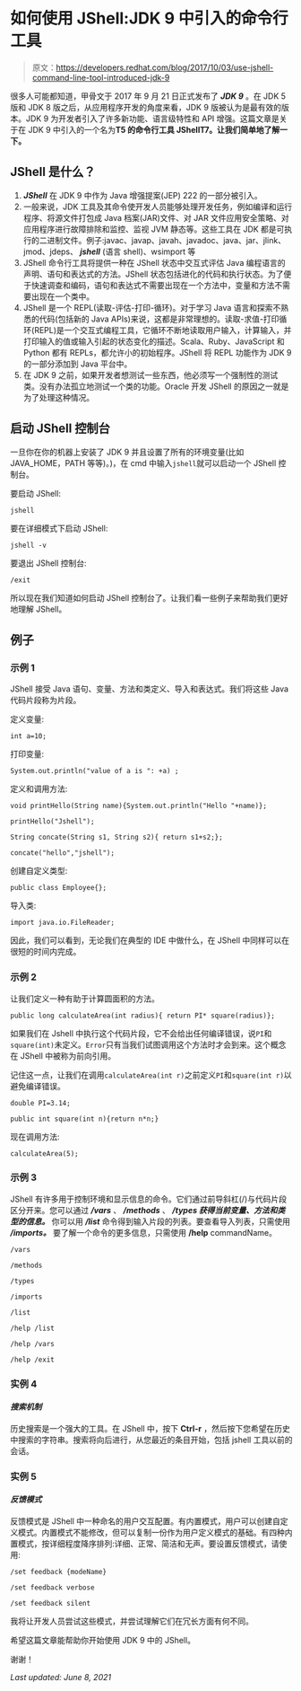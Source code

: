 # 如何使用 JShell:JDK 9 中引入的命令行工具

> 原文：<https://developers.redhat.com/blog/2017/10/03/use-jshell-command-line-tool-introduced-jdk-9>

很多人可能都知道，甲骨文于 2017 年 9 月 21 日正式发布了 ***JDK 9*** 。在 JDK 5 版和 JDK 8 版之后，从应用程序开发的角度来看，JDK 9 版被认为是最有效的版本。JDK 9 为开发者引入了许多新功能、语言级特性和 API 增强。这篇文章是关于在 JDK 9 中引入的一个名为**T5 的命令行工具 JShellT7。让我们简单地了解一下。**

## JShell 是什么？

1.  ***JShell*** 在 JDK 9 中作为 Java 增强提案(JEP) 222 的一部分被引入。
2.  一般来说，JDK 工具及其命令使开发人员能够处理开发任务，例如编译和运行程序、将源文件打包成 Java 档案(JAR)文件、对 JAR 文件应用安全策略、对应用程序进行故障排除和监控、监视 JVM 静态等。这些工具在 JDK 都是可执行的二进制文件。例子:javac、javap、javah、javadoc、java、jar、jlink、jmod、jdeps、 ***jshell*** (语言 shell)、wsimport 等
3.  JShell 命令行工具将提供一种在 JShell 状态中交互式评估 Java 编程语言的声明、语句和表达式的方法。JShell 状态包括进化的代码和执行状态。为了便于快速调查和编码，语句和表达式不需要出现在一个方法中，变量和方法不需要出现在一个类中。
4.  JShell 是一个 REPL(读取-评估-打印-循环)。对于学习 Java 语言和探索不熟悉的代码(包括新的 Java APIs)来说，这都是非常理想的。读取-求值-打印循环(REPL)是一个交互式编程工具，它循环不断地读取用户输入，计算输入，并打印输入的值或输入引起的状态变化的描述。Scala、Ruby、JavaScript 和 Python 都有 REPLs，都允许小的初始程序。JShell 将 REPL 功能作为 JDK 9 的一部分添加到 Java 平台中。
5.  在 JDK 9 之前，如果开发者想测试一些东西，他必须写一个强制性的测试类。没有办法孤立地测试一个类的功能。Oracle 开发 JShell 的原因之一就是为了处理这种情况。

## 启动 JShell 控制台

一旦你在你的机器上安装了 JDK 9 并且设置了所有的环境变量(比如 JAVA_HOME，PATH 等等)。)，在 cmd 中输入`jshell`就可以启动一个 JShell 控制台。

要启动 JShell:

```
jshell
```

要在详细模式下启动 JShell:

```
jshell -v
```

要退出 JShell 控制台:

```
/exit
```

所以现在我们知道如何启动 JShell 控制台了。让我们看一些例子来帮助我们更好地理解 JShell。

## 例子

### 示例 1

JShell 接受 Java 语句、变量、方法和类定义、导入和表达式。我们将这些 Java 代码片段称为片段。

定义变量:

```
int a=10;
```

打印变量:

```
System.out.println("value of a is ": +a) ;
```

定义和调用方法:

```
void printHello(String name){System.out.println("Hello "+name)};
```

```
printHello("Jshell");
```

```
String concate(String s1, String s2){ return s1+s2;};
```

```
concate("hello","jshell");
```

创建自定义类型:

```
public class Employee{};
```

导入类:

```
import java.io.FileReader;
```

因此，我们可以看到，无论我们在典型的 IDE 中做什么，在 JShell 中同样可以在很短的时间内完成。

### 示例 2

让我们定义一种有助于计算圆面积的方法。

```
public long calculateArea(int radius){ return PI* square(radius)};
```

如果我们在 Jshell 中执行这个代码片段，它不会给出任何编译错误，说`PI`和`square(int)`未定义。`Error`只有当我们试图调用这个方法时才会到来。这个概念在 JShell 中被称为前向引用。

记住这一点，让我们在调用`calculateArea(int r)`之前定义`PI`和`square(int r)`以避免编译错误。

```
double PI=3.14;
```

```
public int square(int n){return n*n;}
```

现在调用方法:

```
calculateArea(5);
```

### 示例 3

JShell 有许多用于控制环境和显示信息的命令。它们通过前导斜杠(/)与代码片段区分开来。您可以通过 ***/vars*** 、 ***/methods*** 、 ***/types* *获得当前变量、方法和类型的信息。*** 你可以用 ***/list*** 命令得到输入片段的列表。要查看导入列表，只需使用 ***/imports。*** 要了解一个命令的更多信息，只需使用 **/help** commandName。

```
/vars
```

```
/methods
```

```
/types
```

```
/imports
```

```
/list
```

```
/help /list
```

```
/help /vars
```

```
/help /exit
```

### 实例 4

#### *搜索机制*

历史搜索是一个强大的工具。在 JShell 中，按下 **Ctrl-r** ，然后按下您希望在历史中搜索的字符串。搜索将向后进行，从您最近的条目开始，包括 jshell 工具以前的会话。

### 实例 5

#### *反馈模式*

反馈模式是 JShell 中一种命名的用户交互配置。有内置模式，用户可以创建自定义模式。内置模式不能修改，但可以复制一份作为用户定义模式的基础。有四种内置模式，按详细程度降序排列:详细、正常、简洁和无声。要设置反馈模式，请使用:

```
/set feedback {modeName}
```

```
/set feedback verbose
```

```
/set feedback silent
```

我将让开发人员尝试这些模式，并尝试理解它们在冗长方面有何不同。

希望这篇文章能帮助你开始使用 JDK 9 中的 JShell。

谢谢！

*Last updated: June 8, 2021*